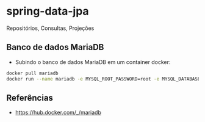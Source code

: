 # spring-data-jpa
Repositórios, Consultas, Projeções


## Banco de dados MariaDB

- Subindo o banco de dados MariaDB em um container docker:
```bash
docker pull mariadb  
docker run --name mariadb -e MYSQL_ROOT_PASSWORD=root -e MYSQL_DATABASE=algafood -p 3306:3306 -d mariadb:10.5.8
```


## Referências
- https://hub.docker.com/_/mariadb
